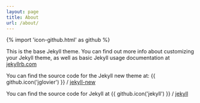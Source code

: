 ```yaml
---
layout: page
title: About
url: /about/
---
```

{% import 'icon-github.html' as github %}

This is the base Jekyll theme. You can find out more info about customizing your Jekyll theme, as well as basic Jekyll usage documentation at [jekyllrb.com](http://jekyllrb.com/)

You can find the source code for the Jekyll new theme at: {{ github.icon('jglovier') }} / [jekyll-new](https://github.com/jglovier/jekyll-new)

You can find the source code for Jekyll at {{ github.icon('jekyll') }} / [jekyll](https://github.com/jekyll/jekyll)
